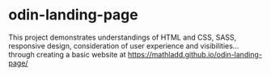 # odin-landing-page

This project demonstrates understandings of HTML and CSS, SASS, responsive design, consideration of user experience and visibilities... through creating a basic website at https://mathladd.github.io/odin-landing-page/
